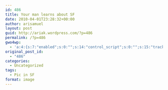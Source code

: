 ```yaml
---
id: 486
title: Your man learns about SF
date: 2010-04-01T23:28:32+00:00
author: arisamuel
layout: post
guid: http://ariak.wordpress.com/?p=486
permalink: /?p=486
gwo4wp:
  - 'a:4:{s:7:"enabled";s:0:"";s:14:"control_script";s:0:"";s:15:"tracking_script";s:0:"";s:17:"conversion_script";s:0:"";}'
original_post_id:
  - "486"
categories:
  - Uncategorized
tags:
  - Pic in SF
format: image
---
```

[<img src="https://i0.wp.com/www.diffusionreactor.com/wp-content/uploads/2010/04/dsc02562.jpg?resize=300%2C225" alt="" title="Ari in SF" class="alignnone size-medium wp-image-485" srcset="https://i1.wp.com/www.samuelakerstein.com/wp-content/uploads/2010/04/dsc02562.jpg?w=1632 1632w, https://i1.wp.com/www.samuelakerstein.com/wp-content/uploads/2010/04/dsc02562.jpg?resize=300%2C225 300w, https://i1.wp.com/www.samuelakerstein.com/wp-content/uploads/2010/04/dsc02562.jpg?resize=768%2C576 768w, https://i1.wp.com/www.samuelakerstein.com/wp-content/uploads/2010/04/dsc02562.jpg?resize=1024%2C768 1024w" sizes="(max-width: 300px) 85vw, 300px" data-recalc-dims="1" />](https://i0.wp.com/www.diffusionreactor.com/wp-content/uploads/2010/04/dsc02562.jpg)
